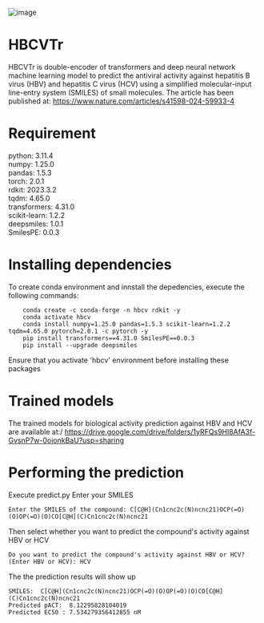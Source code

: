 ![image](https://github.com/imeewan/HBCVTr/assets/29390962/b512b33e-227d-4252-b9aa-6267ad9dea6d)

# HBCVTr
HBCVTr is double-encoder of transformers and deep neural network machine learning model to predict the antiviral activity against hepatitis B virus (HBV) and hepatitis C virus (HCV) using a simplified molecular-input line-entry system (SMILES) of small molecules. The article has been published at: https://www.nature.com/articles/s41598-024-59933-4
# Requirement
python: 3.11.4\
numpy: 1.25.0\
pandas: 1.5.3\
torch: 2.0.1\
rdkit: 2023.3.2\
tqdm: 4.65.0\
transformers: 4.31.0\
scikit-learn: 1.2.2\
deepsmiles: 1.0.1\
SmilesPE: 0.0.3

# Installing dependencies
To create conda environment and innstall the depedencies, execute the following commands:

        conda create -c conda-forge -n hbcv rdkit -y
        conda activate hbcv
        conda install numpy=1.25.0 pandas=1.5.3 scikit-learn=1.2.2 tqdm=4.65.0 pytorch=2.0.1 -c pytorch -y
        pip install transformers==4.31.0 SmilesPE==0.0.3
        pip install --upgrade deepsmiles
        
Ensure that you activate 'hbcv' environment before installing these packages

# Trained models
The trained models for biological activity prediction against HBV and HCV are available at:/
https://drive.google.com/drive/folders/1yRFQs9Hl8AfA3f-GvsnP7w-0oionkBaU?usp=sharing

# Performing the prediction
Execute predict.py
Enter your SMILES

    Enter the SMILES of the compound: C[C@H](Cn1cnc2c(N)ncnc21)OCP(=O)(O)OP(=O)(O)CO[C@H](C)Cn1cnc2c(N)ncnc21

Then select whether you want to predict the compound's activity against HBV or HCV

    Do you want to predict the compound's activity against HBV or HCV? (Enter HBV or HCV): HCV

The the prediction results will show up
    
    SMILES:  C[C@H](Cn1cnc2c(N)ncnc21)OCP(=O)(O)OP(=O)(O)CO[C@H](C)Cn1cnc2c(N)ncnc21
    Predicted pACT:  8.12295828104019
    Predicted EC50 : 7.534279356412855 nM
    
